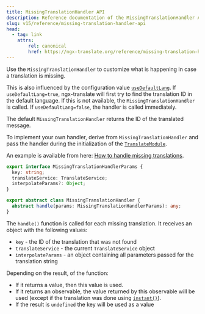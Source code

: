 ```yaml
---
title: MissingTranslationHandler API
description: Reference documentation of the MissingTranslationHandler API for ngx-translate.
slug: v15/reference/missing-translation-handler-api
head:
  - tag: link
    attrs:
        rel: canonical
        href: https://ngx-translate.org/reference/missing-translation-handler-api/
---
```


Use the `MissingTranslationHandler` to customize what is happening in case
a translation is missing.

This is also influenced by the configuration value [`useDefaultLang`](/v15/reference/translate-module-api/).
If `useDefaultLang=true`, ngx-translate will first try to find the translation ID in the default language.
If this is not available, the `MissingTranslationHandler` is called. If `useDefaultLang=false`, the
handler is called immediately.

The default `MissingTranslationHandler` returns the ID of the translated message.

To implement your own handler, derive from `MissingTranslationHandler` and
pass the handler during the initialization of the [`TranslateModule`](/v15/reference/translate-module-api/).

An example is available from here: [How to handle missing translations](/v15/recipes/handle-missing-translations/).

~~~ts
export interface MissingTranslationHandlerParams {
  key: string;
  translateService: TranslateService;
  interpolateParams?: Object;
}

export abstract class MissingTranslationHandler {
  abstract handle(params: MissingTranslationHandlerParams): any;
}
~~~

The `handle()` function is called for each missing translation. It receives an object with the following values:

* `key` - the ID of the translation that was not found
* `translateService` - the current `TranslateService` object
* `interpolateParams` - an object containing all parameters passed for the translation string

Depending on the result, of the function:

* If it returns a value, then this value is used.
* If it returns an observable, the value returned by this observable will be used (except if the translation
  was done using [`instant()`](/v15/reference/translate-service-api/#instant)).
* If the result is `undefined` the key will be used as a value
